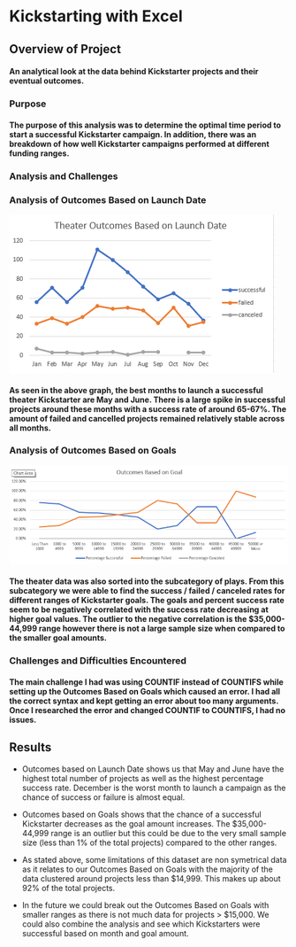 # Kickstarting with Excel

## Overview of Project
#### An analytical look at the data behind Kickstarter projects and their eventual outcomes.

### Purpose

#### The purpose of this analysis was to determine the optimal time period to start a successful Kickstarter campaign. In addition, there was an breakdown of how well Kickstarter campaigns performed at different funding ranges.    

### Analysis and Challenges

### Analysis of Outcomes Based on Launch Date
![launch](Theater_Outcomes_vs_Launch.PNG)

#### As seen in the above graph, the best months to launch a successful theater Kickstarter are May and June. There is a large spike in successful projects around these months with a success rate of around 65-67%. The amount of failed and cancelled projects remained relatively stable across all months. 


### Analysis of Outcomes Based on Goals
![outcomes](Outcomes_vs_Goals.PNG)
#### The theater data was also sorted into the subcategory of plays. From this subcategory we were able to find the success / failed / canceled rates for different ranges of Kickstarter goals. The goals and percent success rate seem to be negatively correlated with the success rate decreasing at higher goal values. The outlier to the negative correlation is the $35,000-44,999 range however there is not a large sample size when compared to the smaller goal amounts.     


### Challenges and Difficulties Encountered
#### The main challenge I had was using COUNTIF instead of COUNTIFS while setting up the Outcomes Based on Goals which caused an error. I had all the correct syntax and kept getting an error about too many arguments. Once I researched the error and changed COUNTIF to COUNTIFS, I had no issues.

## Results

- Outcomes based on Launch Date shows us that May and June have the highest total number of projects as well as the highest percentage success rate. December is the worst month to launch a campaign as the chance of success or failure is almost equal.

- Outcomes based on Goals shows that the chance of a successful Kickstarter decreases as the goal amount increases. The $35,000-44,999 range is an outlier but this could be due to the very small sample size (less than 1% of the total projects) compared to the other ranges. 

- As stated above, some limitations of this dataset are non symetrical data as it relates to our Outcomes Based on Goals with the majority of the data clustered around projects less than $14,999. This makes up about 92% of the total projects. 

- In the future we could break out the Outcomes Based on Goals with smaller ranges as there is not much data for projects > $15,000. We could also combine the analysis and see which Kickstarters were successful based on month and goal amount. 
